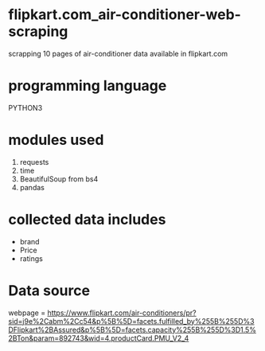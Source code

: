 # flipkart.com_air-conditioner-web-scraping
scrapping 10 pages of air-conditioner data available in flipkart.com
# programming language
PYTHON3
# modules used
1. requests
2. time 
3. BeautifulSoup from bs4
4. pandas
# collected data includes
* brand 
* Price 
* ratings
# Data source 
webpage = https://www.flipkart.com/air-conditioners/pr?sid=j9e%2Cabm%2Cc54&p%5B%5D=facets.fulfilled_by%255B%255D%3DFlipkart%2BAssured&p%5B%5D=facets.capacity%255B%255D%3D1.5%2BTon&param=892743&wid=4.productCard.PMU_V2_4
